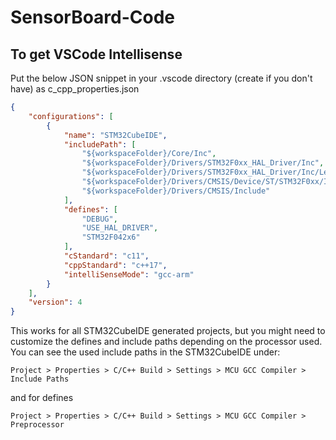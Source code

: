 # SensorBoard-Code

## To get VSCode Intellisense

Put the below JSON snippet in your .vscode directory (create if you don't have)
as c_cpp_properties.json
```json
{
    "configurations": [
        {
            "name": "STM32CubeIDE",
            "includePath": [
                "${workspaceFolder}/Core/Inc",
                "${workspaceFolder}/Drivers/STM32F0xx_HAL_Driver/Inc",
                "${workspaceFolder}/Drivers/STM32F0xx_HAL_Driver/Inc/Legacy",
                "${workspaceFolder}/Drivers/CMSIS/Device/ST/STM32F0xx/Include",
                "${workspaceFolder}/Drivers/CMSIS/Include"
            ],
            "defines": [
                "DEBUG",
                "USE_HAL_DRIVER",
                "STM32F042x6"
            ],
            "cStandard": "c11",
            "cppStandard": "c++17",
            "intelliSenseMode": "gcc-arm"
        }
    ],
    "version": 4
}
```

This works for all STM32CubeIDE generated projects, but you might need to customize the defines and include paths depending on the processor used. You can see the used include paths in the STM32CubeIDE under:

```Project > Properties > C/C++ Build > Settings > MCU GCC Compiler > Include Paths```

and for defines 

```Project > Properties > C/C++ Build > Settings > MCU GCC Compiler > Preprocessor```
